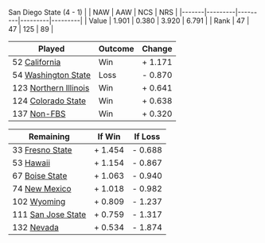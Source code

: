 San Diego State (4 - 1)
|       |   NAW   |   AAW   |   NCS   |   NRS   |
|-------|---------|---------|---------|---------|
| Value |   1.901 |   0.380 |   3.920 |   6.791 |
| Rank  |      47 |      47 |     125 |      89 |

| Played                    | Outcome    |  Change  |
|---------------------------|------------|----------|
|  52 [California            ](California)| Win        | +  1.171 |
|  54 [Washington State      ](WashingtonState)| Loss       | -  0.870 |
| 123 [Northern Illinois     ](NorthernIllinois)| Win        | +  0.641 |
| 124 [Colorado State        ](ColoradoState)| Win        | +  0.638 |
| 137 [Non-FBS               ](NonFBS)| Win        | +  0.320 |

| Remaining                 |  If Win  |  If Loss |
|---------------------------|----------|----------|
|  33 [Fresno State          ](FresnoState)| +  1.454 | -  0.688 |
|  53 [Hawaii                ](Hawaii)| +  1.154 | -  0.867 |
|  67 [Boise State           ](BoiseState)| +  1.063 | -  0.940 |
|  74 [New Mexico            ](NewMexico)| +  1.018 | -  0.982 |
| 102 [Wyoming               ](Wyoming)| +  0.809 | -  1.237 |
| 111 [San Jose State        ](SanJoseState)| +  0.759 | -  1.317 |
| 132 [Nevada                ](Nevada)| +  0.534 | -  1.874 |

